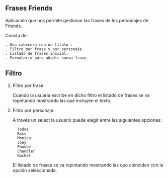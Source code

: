 ## Frases Friends

Aplicación que nos permite gestionar las frases de los personajes de Friends.

Consta de:

    . Una cabecera con un título .
    . Filtro por frase y por personaje.
    . Listado de frases inicial.
    . Formulario para añadir nueva frase.

## Filtro

   1. Filtro por frase:

        Cuando la usuaria escribe en dicho filtro el listado de frases se va repintando mostrando las que incluyen el texto.

   2. Filtro por personaje:

        A través un select la usuario puede elegir entre las siguientes opciones:

            Todos
            Ross
            Monica
            Joey
            Phoebe
            Chandler
            Rachel

       El listado de frases se va repintando mostrando las que coinciden con la opción seleccionada.